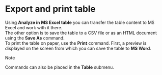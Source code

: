 # Export and print table
     
Using **Analyze in MS Excel table** you can transfer the table content to MS Excel and work with it there.  
         The other option is to save the table to a CSV file or as an HTML document using the **Save As** command.  
         To print the table on paper, use the **Print** command. First, a preview is displayed on the screen from which you can save the table to **MS Word**.

> [!NOTE]
> Commands can also be placed in the **Table** submenu.
